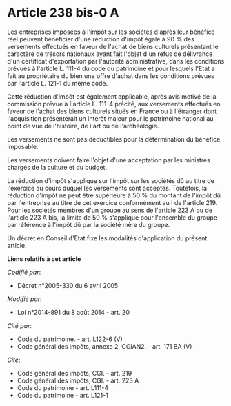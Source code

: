 # Article 238 bis-0 A

Les entreprises imposées à l'impôt sur les sociétés d'après leur bénéfice réel peuvent bénéficier d'une réduction d'impôt
égale à 90 % des versements effectués en faveur de l'achat de biens culturels présentant le caractère de trésors nationaux
ayant fait l'objet d'un refus de délivrance d'un certificat d'exportation par l'autorité administrative, dans les conditions
prévues à l'article L. 111-4 du code du patrimoine et pour lesquels l'Etat a fait au propriétaire du bien une offre d'achat
dans les conditions prévues par l'article L. 121-1 du même code. 

Cette réduction d'impôt est également applicable, après avis motivé de la commission prévue à l'article L. 111-4 précité, aux
versements effectués en faveur de l'achat des biens culturels situés en France ou à l'étranger dont l'acquisition
présenterait un intérêt majeur pour le patrimoine national au point de vue de l'histoire, de l'art ou de l'archéologie. 

Les versements ne sont pas déductibles pour la détermination du bénéfice imposable. 

Les versements doivent faire l'objet d'une acceptation par les ministres chargés de la culture et du budget. 

La réduction d'impôt s'applique sur l'impôt sur les sociétés dû au titre de l'exercice au cours duquel les versements sont
acceptés. Toutefois, la réduction d'impôt ne peut être supérieure à 50 % du montant de l'impôt dû par l'entreprise au titre
de cet exercice conformément au I de l'article 219. Pour les sociétés membres d'un groupe au sens de l'article 223 A ou de
l'article 223 A bis, la limite de 50 % s'applique pour l'ensemble du groupe par référence à l'impôt dû par la société mère du
groupe. 

Un décret en Conseil d'Etat fixe les modalités d'application du présent article.

**Liens relatifs à cet article**

_Codifié par_:

  - Décret n°2005-330 du 6 avril 2005

_Modifié par_:

  - Loi n°2014-891 du 8 août 2014 - art. 20

_Cité par_:

  - Code du patrimoine. - art. L122-6 (V)
  - Code général des impôts, annexe 2, CGIAN2. - art. 171 BA (V)

_Cite_:

  - Code général des impôts, CGI. - art. 219
  - Code général des impôts, CGI. - art. 223 A
  - Code du patrimoine - art. L111-4
  - Code du patrimoine - art. L121-1
